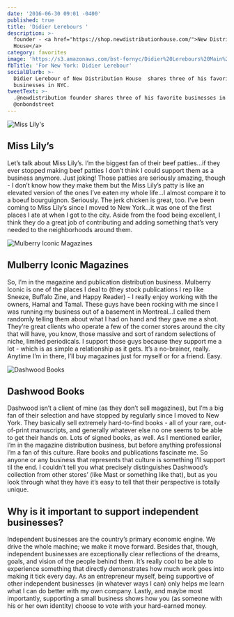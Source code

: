 ```yaml
---
date: '2016-06-30 09:01 -0400'
published: true
title: 'Didier Lerebours '
description: >-
  founder - <a href="https://shop.newdistributionhouse.com/">New Distribution
  House</a>
category: favorites
image: 'https://s3.amazonaws.com/bst-fornyc/Didier%20Lerebours%20Main%20Portrait.jpg'
fbTitle: 'For New York: Didier Lerebour'
socialBlurb: >-
  Didier Lerebour of New Distribution House  shares three of his favorite local
  businesses in NYC.
tweetText: >-
  .@newdistribution founder shares three of his favorite businesses in NYC with
  @onbondstreet
---
```

![Miss Lily's](https://s3.amazonaws.com/bst-fornyc/Didier%20Lerebours%20Miss%20Lily's.jpg)
## Miss Lily’s

Let’s talk about Miss Lily’s. I’m the biggest fan of their beef patties...if they ever stopped making beef patties I don’t think I could support them as a business anymore. Just joking! Those patties are seriously amazing, though - I don’t know how they make them but the Miss Lily’s patty is like an elevated version of the ones I’ve eaten my whole life...I almost compare it to a boeuf bourguignon. Seriously. The jerk chicken is great, too. I’ve been coming to Miss Lily’s since I moved to New York...it was one of the first places I ate at when I got to the city. Aside from the food being excellent, I think they do a great job of contributing and adding something that’s very needed to the neighborhoods around them.

![Mulberry Iconic Magazines](https://s3.amazonaws.com/bst-fornyc/Didier%20Lerebours%20Mulberry%20Iconic%20Magazines.jpg)
## Mulberry Iconic Magazines

So, I’m in the magazine and publication distribution business. Mulberry Iconic is one of the places I deal to (they stock publications I rep like Sneeze, Buffalo Zine, and Happy Reader) - I really enjoy working with the owners, Hamal and Tamal. These guys have been rocking with me since I was running my business out of a basement in Montreal...I called them randomly telling them about what I had on hand and they gave me a shot. They’re great clients who operate a few of the corner stores around the city that will have, you know, those massive and sort of random selections of niche, limited periodicals. I support those guys because they support me a lot - which is as simple a relationship as it gets. It’s a no-brainer, really. Anytime I’m in there, I’ll buy magazines just for myself or for a friend. Easy.

![Dashwood Books](https://s3.amazonaws.com/bst-fornyc/Didier%20Lerebours%20Dashwood%20Books.jpg)
## Dashwood Books

Dashwood isn’t a client of mine (as they don’t sell magazines), but I’m a big fan of their selection and have stopped by regularly since I moved to New York. They basically sell extremely hard-to-find books - all of your rare, out-of-print manuscripts, and generally whatever else no one seems to be able to get their hands on. Lots of signed books, as well. As I mentioned earlier, I’m in the magazine distribution business, but before anything professional I’m a fan of this culture. Rare books and publications fascinate me. So anyone or any business that represents that culture is something I’ll support til the end. I couldn’t tell you what precisely distinguishes Dashwood’s collection from other stores’ (like Mast or something like that), but as you look through what they have it’s easy to tell that their perspective is totally unique.

## Why is it important to support independent businesses?

Independent businesses are the country’s primary economic engine. We drive the whole machine; we make it move forward. Besides that, though, independent businesses are exceptionally clear reflections of the dreams, goals, and vision of the people behind them. It’s really cool to be able to experience something that directly demonstrates how much work goes into making it tick every day. As an entrepreneur myself, being supportive of other independent businesses (in whatever ways I can) only helps me learn what I can do better with my own company. Lastly, and maybe most importantly, supporting a small business shows how you (as someone with his or her own identity) choose to vote with your hard-earned money.
